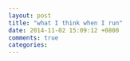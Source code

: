 ```yaml
---
layout: post
title: "what I think when I run"
date: 2014-11-02 15:09:12 +0800
comments: true
categories: 
---
```

